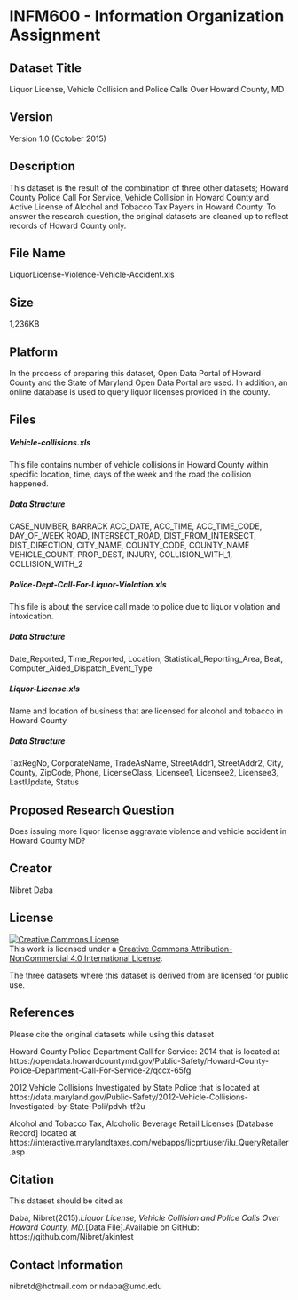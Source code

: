 <h1>INFM600 - Information Organization Assignment</h1>
<h2>Dataset Title</h2>
<p>Liquor License, Vehicle Collision and Police Calls Over Howard County, MD</p>
<h2>Version</h2>
<p>Version 1.0 (October 2015)</p>
<h2>Description</h2>
<p>This dataset is the result of the combination of three other datasets; Howard County Police Call For Service, Vehicle Collision in Howard County and Active License of Alcohol and Tobacco Tax Payers in Howard County.  To answer the research question, the original datasets are cleaned up to reflect records of Howard County only.</p>
<h2>File Name</h2>
<p>LiquorLicense-Violence-Vehicle-Accident.xls</p>
<h2>Size</h2>
<p>1,236KB</p>
<h2>Platform</h2>
<p>In the process of preparing this dataset, Open Data Portal of Howard County and the State of Maryland Open Data Portal are used.  In addition, an online database is used to query liquor licenses provided in the county.</p>
<h2>Files</h2>
<h5>Vehicle-collisions.xls </h5>
<p>This file contains number of vehicle collisions in Howard County within specific location, time, days of the week and the road the collision happened.</p>
<h5>Data Structure</h5>
<p>CASE_NUMBER,	BARRACK	ACC_DATE,	ACC_TIME,	ACC_TIME_CODE,	DAY_OF_WEEK	ROAD,	INTERSECT_ROAD,	DIST_FROM_INTERSECT,	DIST_DIRECTION,	CITY_NAME,	COUNTY_CODE,	COUNTY_NAME	VEHICLE_COUNT,	PROP_DEST,	INJURY,	COLLISION_WITH_1,	COLLISION_WITH_2
</p>
<h5>Police-Dept-Call-For-Liquor-Violation.xls</h5>
<p>This file is about the service call made to police due to liquor violation and intoxication.</p>
<h5>Data Structure</h5>
<p>Date_Reported,	Time_Reported,	Location,	Statistical_Reporting_Area,	Beat,	Computer_Aided_Dispatch_Event_Type
</p>
<h5>Liquor-License.xls</h5>
<p>Name and location of business that are licensed for alcohol and tobacco in Howard County</p>
<h5>Data Structure</h5>
<p>TaxRegNo,	CorporateName,	TradeAsName,	StreetAddr1,	StreetAddr2,	City,	County,	ZipCode,	Phone,	LicenseClass,	Licensee1,	Licensee2,	Licensee3,	LastUpdate,	Status
</p>
<h2>Proposed Research Question</h2>
<p>Does issuing more liquor license aggravate violence and vehicle accident in Howard County MD?  </p>
<h2>Creator</h2>
<p>Nibret Daba</p>
<h2>License</h2>
<a rel="license" href="http://creativecommons.org/licenses/by-nc/4.0/"><img alt="Creative Commons License" style="border-width:0" src="https://i.creativecommons.org/l/by-nc/4.0/80x15.png" /></a><br />This work is licensed under a <a rel="license" href="http://creativecommons.org/licenses/by-nc/4.0/">Creative Commons Attribution-NonCommercial 4.0 International License</a>.
<p>The three datasets where this dataset is derived from are licensed for public use.</p>

<h2>References</h2>
<p>Please cite the original datasets while using this dataset</p>
<p>Howard County Police Department Call for Service: 2014 that is located at https://opendata.howardcountymd.gov/Public-Safety/Howard-County-Police-Department-Call-For-Service-2/qccx-65fg</p>
<p>2012 Vehicle Collisions Investigated by State Police that is located at https://data.maryland.gov/Public-Safety/2012-Vehicle-Collisions-Investigated-by-State-Poli/pdvh-tf2u</p>
<p>Alcohol and Tobacco Tax, Alcoholic Beverage Retail Licenses [Database Record] located at https://interactive.marylandtaxes.com/webapps/licprt/user/ilu_QueryRetailer.asp</p>

<h2>Citation</h2>
<p>This dataset should be cited as</p>
<p>Daba, Nibret(2015).<i>Liquor License, Vehicle Collision and Police Calls Over Howard County, MD.</i>[Data File].Available on GitHub: https://github.com/Nibret/akintest</p>

<h2>Contact Information</h2>
<p>nibretd@hotmail.com or ndaba@umd.edu</p>